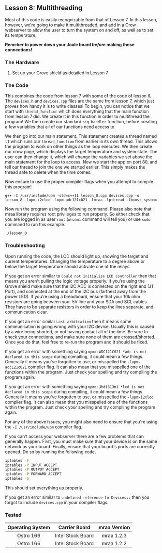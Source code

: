 ## Lesson 8: Multithreading

Most of this code is easily recognizable from that of Lesson 7. In this lesson, however, we're going to make it multithreaded, and add in a Crow webserver to allow the user to turn the system on and off, as well as to set its temperature.

**Remeber to power down your Joule board _before_ making these connections!**

### The Hardware

1. Set up your Grove shield as detailed in Lesson 7

### The Code

This combines the code from lesson 7 with some of the code of lesson 6. The `devices.h` and `devices.cpp` files are the same from lesson 7, which just proves how handy it is to write classes! To begin, you can notice that we start with `thread_function` which does everything that the main function from lesson 7 did. We create it in this function in order to multithread the program! We then create our standard `sig_handler` function, before creating a few variables that all of our functions need access to. 

We then go into our main statement. This statement creates a thread named `t1` which runs our `thread_function` from earlier in its own thread. This allows the program to work on other things as the loop executes. We then create our crow page, which displays the target temperature and system state. The user can then change it, which will change the variables we set above the main statement for the loop to access. Now we start the app on port 80, and tell our thread to join the one we started earlier. This simply makes the thread safe to delete when the time comes.

Now ensure to use the proper compiler flags when you attempt to compile this program!

`g++ -I /usr/include/upm -std=c++11 lesson_8.cpp devices.cpp -o lesson_8 -lupm-i2clcd -lupm-adc121c021 -lmraa -lpthread -lboost_system`

Now run the program using the following command. Please also note that mraa library requires root privileges to run properly. So either check that you are logged in as user `root` (`whoami` command will tell you) or use `sudo` command to run this example.

`./lesson_8`

### Troubleshooting

Upon running the code, the LCD should light up, showing the target and current temperatures. Changing the temperature to a degree above or below the target temperature should activate one of the relays.

If you get an error similar to `Could not initialize LCD controller` then that means you aren't pulling the logic voltage properly. If you're using the Grove shield make sure that the I2C ADC is connected on the right end (J1 Port), and connected at the end of the I2C bus (farthest away from the power LED). If you're using a breadboard, ensure that your 10k ohm resistors are going between your 5V line and your SDA and SCL cables. They have to be separate resistors in order to keep the lines separate, and communication clear.

If you get an error similar `Lost arbitration` then it means some communication is going wrong with your I2C device. Usually this is caused by a wire being shorted, or not having contact all of the time. Be sure to check your connections, and make sure none of them are crossed/shorted. Once you do that, feel free to re-run the program and it should be fixed. 

If you get an error with something saying `upm::ADC121C021 *adc is not declared in this scope` during compiling, it could mean a few things. Generally it means you've forgotten to use, or misspelled the `-lupm-adc121c021` compiler flag. It can also mean that you misspelled one of the functions within the program. Just check your spelling and try compiling the program again.

If you get an error with something saying `upm::Jhd1313m1 *lcd is not declared in this scope` during compiling, it could mean a few things. Generally it means you've forgotten to use, or misspelled the `-lupm-i2clcd` compiler flag. It can also mean that you misspelled one of the functions within the program. Just check your spelling and try compiling the program again.


For any of the above issues, you might also need to ensure that you're using the `-I /usr/include/upm` compiler flag.

If you can't access your webserver there are a few problems that can generally happen. First, you must make sure that your device is on the same network as your board. Finally, ensure that your board's ports are correctly opened. Do so by running the following code.

```bash
iptables -F
iptables -P INPUT ACCEPT
iptables -P OUTPUT ACCEPT
iptables -P FORWARD ACCEPT
iptables -S
```

This should set everything up properly.

If you get an error similar to `undefined reference to Devices::` then you forgot to include `devices.cpp` in your compiler flags.

### Tested
|	Operating System	|	Carrier Board	|	mraa Version	|
|:---------------------:|:-----------------:|:-----------------:|
|	Ostro 166			|Intel Stock Board	|	mraa 1.2.3		|
|	Ostro 166 			|Intel Stock Board	|	mraa 1.2.2		|
